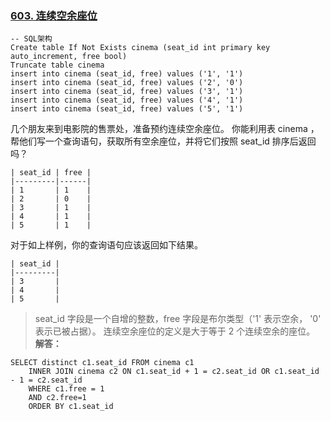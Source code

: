### [603. 连续空余座位](https://leetcode-cn.com/problems/consecutive-available-seats/)
``` mysql
-- SQL架构
Create table If Not Exists cinema (seat_id int primary key auto_increment, free bool)
Truncate table cinema
insert into cinema (seat_id, free) values ('1', '1')
insert into cinema (seat_id, free) values ('2', '0')
insert into cinema (seat_id, free) values ('3', '1')
insert into cinema (seat_id, free) values ('4', '1')
insert into cinema (seat_id, free) values ('5', '1')
```
几个朋友来到电影院的售票处，准备预约连续空余座位。
你能利用表 cinema ，帮他们写一个查询语句，获取所有空余座位，并将它们按照 seat_id 排序后返回吗？
```mysq
| seat_id | free |
|---------|------|
| 1       | 1    |
| 2       | 0    |
| 3       | 1    |
| 4       | 1    |
| 5       | 1    |
```
对于如上样例，你的查询语句应该返回如下结果。
``` mysql
| seat_id |
|---------|
| 3       |
| 4       |
| 5       |
```
> seat_id 字段是一个自增的整数，free 字段是布尔类型（'1' 表示空余， '0' 表示已被占据）。
> 连续空余座位的定义是大于等于 2 个连续空余的座位。
**解答：**
``` mysql
SELECT distinct c1.seat_id FROM cinema c1
	INNER JOIN cinema c2 ON c1.seat_id + 1 = c2.seat_id OR c1.seat_id - 1 = c2.seat_id
	WHERE c1.free = 1
	AND c2.free=1
	ORDER BY c1.seat_id 
```

